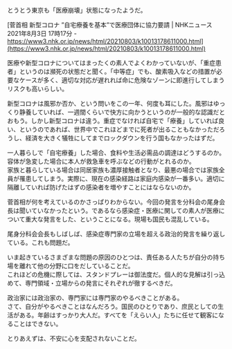 とうとう東京も「医療崩壊」状態になったようだ。

[菅首相 新型コロナ ”自宅療養を基本”で医療団体に協力要請 | NHKニュース 2021年8月3日 17時17分 - https://www3.nhk.or.jp/news/html/20210803/k10013178611000.html](https://www3.nhk.or.jp/news/html/20210803/k10013178611000.html)

医療や新型コロナについてはまったくの素人でよくわかっていないが、「重症患者」というのは瀕死の状態だと聞く。「中等症」でも、酸素吸入などの措置が必要なケースが多く、適切な対応が遅れれば命に危険なゾーンに即進行してしまうリスクも高いらしい。

新型コロナは風邪か否か、という問いをこの一年、何度も耳にした。風邪はゆっくり静養していれば、一週間くらいで快方に向かうというのが一般的な認識だとおもう。しかし新型コロナは違う。重症でなければ自宅で「療養」していれば良い、というのであれば、世界中でこれほどまでに死者が出ることもなかっただろうし、経済を大きく犠牲にしてまでロックダウンを行う国もなかったはずだ。

一人暮らしで「自宅療養」した場合、食料や生活必需品の調達はどうするのか。容体が急変した場合に本人が救急車を呼ぶなどの行動がとれるのか。  
家族と暮らしている場合は同居家族も濃厚接触者となり、最悪の場合では家族全員が罹患してしまう。実際に、現在の感染経路は家庭内感染が一番多い。適切に隔離していれば防げたはずの感染者を増やすことにはならないのか。

菅首相が何を考えているのかさっぱりわからない。今回の発言を分科会の尾身会長は聞いていなかったという。であるなら感染症・医療に関しての素人が医療について重大な発言をした、ということになる。現場も国民も混乱している。

尾身分科会会長もしばしば、感染症専門家の立場を超える政治的発言を繰り返している。これも問題だ。

いま起きているさまざまな問題の原因のひとつは、責任ある人たちが自分の持ち場を離れて他の分野に口をだしていることだ。  
これほどの危機に際しては、スタンドプレーは御法度だ。個人的な見解は引っ込めて、専門領域・立場からの発言にそれぞれが徹するべきだ。

政治家には政治家の、専門家には専門家のやるべきことがある。  
さて、自分がやるべきことはなんだろう。国民のひとりであり、庶民としての生活がある。年齢はすっかり大人だ。すべてを「えらい人」たちに任せて観客になることはできない。

とりあえずは、不安に心を支配されないことだ。
